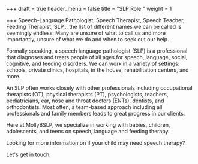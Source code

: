 +++
draft = true
header_menu = false
title = "SLP Role "
weight = 1

+++
Speech-Language Pathologist, Speech Therapist, Speech Teacher, Feeding Therapist, SLP… the list of different names we can be called is seemingly endless. Many are unsure of what to call us and more importantly, unsure of what we do and when to seek out our help.

Formally speaking, a speech language pathologist (SLP) is a professional that diagnoses and treats people of all ages for speech, language, social, cognitive, and feeding disorders. We can work in a variety of settings: schools, private clinics, hospitals, in the house, rehabilitation centers, and more.

An SLP often works closely with other professionals including occupational therapists (OT), physical therapists (PT), psychologists, teachers, pediatricians, ear, nose and throat doctors (ENTs), dentists, and orthodontists. Most often, a team-based approach including all professionals and family members leads to great progress in our clients.

Here at MollyBSLP, we specialize in working with babies, children,  adolescents, and teens on speech, language and feeding therapy. 

  
Looking for more information on if your child may need speech therapy?

Let's get in touch. 